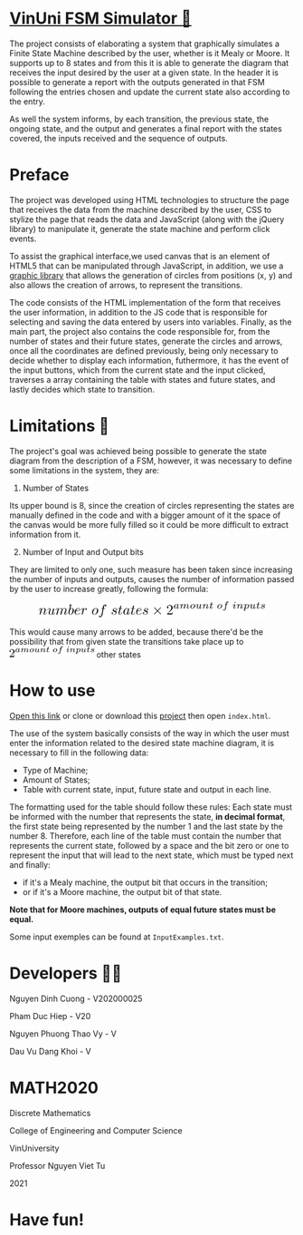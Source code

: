 # [VinUni FSM Simulator 🤖](https://s4shanull.github.io/vinuni-fsm/index.html)

The project consists of elaborating a system that graphically simulates a Finite State Machine described by the user, whether is it Mealy or Moore. It supports up to 8 states and from this it is able to generate the diagram that receives the input desired by the user at a given state.
In the header it is possible to generate a report with the outputs generated in that FSM following the entries chosen and update the current state also according to the entry.

As well the system informs, by each transition, the previous state, the ongoing state, and the output and generates a final report with the states covered, the inputs received and the sequence of outputs.

# Preface

The project was developed using HTML technologies to structure the page that receives the data from the machine described by the user, CSS to stylize the page that reads the data and JavaScript (along with the jQuery library) to manipulate it, generate the state machine and perform click events.

To assist the graphical interface,we used canvas that is an element of HTML5 that can be manipulated through JavaScript, in addition, we use a [graphic library](http://phrogz.net/tmp/canvas_shape_edge_arrows.html) that allows the generation of circles from positions (x, y) and also allows the creation of arrows, to represent the transitions.

The code consists of the HTML implementation of the form that receives the user information, in addition to the JS code that is responsible for selecting and saving the data entered by users into variables. Finally, as the main part, the project also contains the code responsible for, from the number of states and their future states, generate the circles and arrows, once all the coordinates are defined previously, being only necessary to decide whether to display each information, futhermore, it has the event of the input buttons, which from the current state and the input clicked, traverses a array containing the table with states and future states, and lastly decides which state to transition.

# Limitations 🚧

The project's goal was achieved being possible to generate the state diagram from the description of a FSM, however, it was necessary to define some limitations in the system, they are:

1. Number of States

Its upper bound is 8, since the creation of circles representing the states are manually defined in the code and with a bigger amount of it the space of the canvas would be more fully filled so it could be more difficult to extract information from it.

2. Number of Input and Output bits

They are limited to only one, such measure has been taken since increasing the number of inputs and outputs, causes the number of information passed by the user to increase greatly, following the formula:

<p align="center"><img src="https://raw.githubusercontent.com/vitorgt/Others/master/Images/e.png" width="400"></p>

This would cause many arrows to be added, because there'd be the possibility that from given state the transitions take place up to <img src="https://raw.githubusercontent.com/vitorgt/Others/master/Images/e2.png" width="150"> other states

# How to use

[Open this link](https://s4shanull.github.io/vinuni-fsm/index.html) or clone or download this [project](https://github.com/vitorgt/FSMSim) then open `index.html`.

The use of the system basically consists of the way in which the user must enter the information related to the desired state machine diagram, it is necessary to fill in the following data:

* Type of Machine;
* Amount of States;
* Table with current state, input, future state and output in each line.

The formatting used for the table should follow these rules: Each state must be informed with the number that represents the state, **in decimal format**, the first state being represented by the number 1 and the last state by the number 8. Therefore, each line of the table must contain the number that represents the current state, followed by a space and the bit zero or one to represent the input that will lead to the next state, which must be typed next and finally:

* if it's a Mealy machine, the output bit that occurs in the transition;
* or if it's a Moore machine, the output bit of that state.

**Note that for Moore machines, outputs of equal future states must be equal.**

Some input exemples can be found at `InputExamples.txt`.

# Developers 👨‍💻

Nguyen Dinh Cuong - V202000025

Pham Duc Hiep - V20

Nguyen Phuong Thao Vy - V

Dau Vu Dang Khoi - V

# MATH2020

Discrete Mathematics

College of Engineering and Computer Science

VinUniversity

Professor Nguyen Viet Tu

2021

# Have fun!
